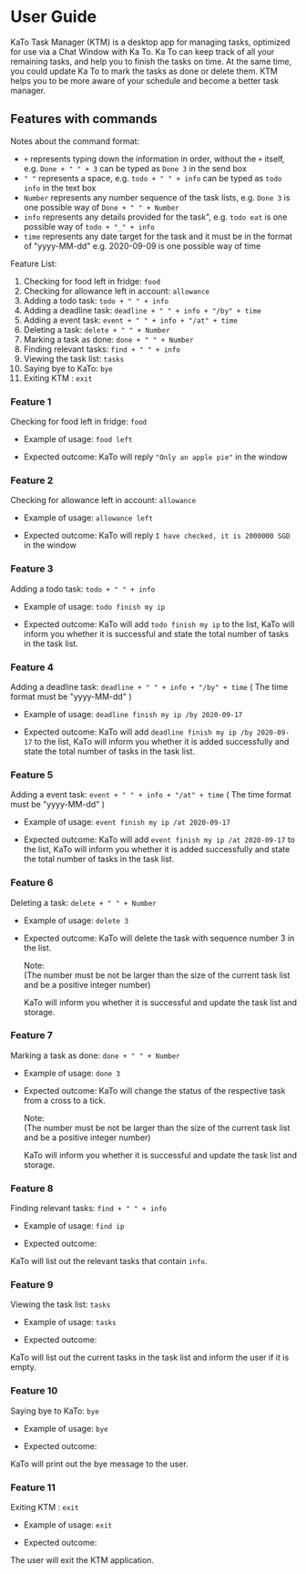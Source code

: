 # User Guide

KaTo Task Manager (KTM) is a desktop app for managing tasks, 
optimized for use via a Chat Window with Ka To.
Ka To can keep track of all your remaining tasks,
and help you to finish the tasks on time.
At the same time, you could update Ka To to mark the tasks as done or delete them.
KTM helps you to be more aware of your schedule and become a better task manager.

## Features with commands
  Notes about the command format:
 
  - `+` represents typing down the information in order, without the `+` itself,
    e.g. `Done + " " + 3` can be typed as `Done 3` in  the send box
  - `" "` represents a space, 
    e.g. `todo + " " + info` can be typed as `todo info` in the text box 
  - `Number` represents any number sequence of the task lists,
    e.g. `Done 3` is one possible way of `Done + " " + Number`
  - `info` represents any details provided for the task",
    e.g. `todo eat` is one possible way of `todo + "_" + info`
  - `time` represents any date target for the task and it must be in the format of "yyyy-MM-dd"
    e.g. 2020-09-09 is one possible way of time
 
   Feature List:
 1. Checking for food left in fridge: `food`
 2. Checking for allowance left in account: `allowance`
 3. Adding a todo task: `todo + " " + info`
 4. Adding a deadline task: `deadline + " " + info + "/by" + time`
 5. Adding a event task: `event + " " + info + "/at" + time`
 6. Deleting a task: `delete + " " + Number` 
 7. Marking a task as done: `done + " " + Number`
 8. Finding relevant tasks: `find + " " + info`
 9. Viewing the task list: `tasks`
 10. Saying bye to KaTo: `bye`
 11. Exiting KTM : `exit`
 
 
### Feature 1 
Checking for food left in fridge: `food`

- Example of usage: 
`food left`

- Expected outcome:
KaTo will reply  `"Only an apple pie"` in the window

### Feature 2
Checking for allowance left in account: `allowance`

- Example of usage: 
`allowance left`

- Expected outcome:
KaTo will reply  `I have checked, it is 2000000 SGD` in the window

### Feature 3
Adding a todo task: `todo + " " + info`

- Example of usage: 
`todo finish my ip`

- Expected outcome:
KaTo will add `todo finish my ip` to the list, 
KaTo will inform you whether it is successful 
and state the total number of tasks in the task list.

### Feature 4
Adding a deadline task: `deadline + " " + info + "/by" + time`
  ( The time format must be "yyyy-MM-dd" )
- Example of usage: 
`deadline finish my ip /by 2020-09-17`

- Expected outcome:
KaTo will add `deadline finish my ip /by 2020-09-17` to the list, 
KaTo will inform you whether it is added successfully 
and state the total number of tasks in the task list.

### Feature 5
Adding a event task: `event + " " + info + "/at" + time`
  ( The time format must be "yyyy-MM-dd" )
- Example of usage: 
`event finish my ip /at 2020-09-17`

- Expected outcome:
KaTo will add `event finish my ip /at 2020-09-17` to the list, 
KaTo will inform you whether it is added successfully 
and state the total number of tasks in the task list. 

### Feature 6
Deleting a task: `delete + " " + Number` 

- Example of usage: 
`delete 3`

- Expected outcome:
KaTo will delete the task with sequence number 3 in the list. 

  Note:   
   (The number must be not be larger than the size of the current task list 
and be a positive integer number)

   KaTo will inform you whether it is successful and update the task list and storage.

### Feature 7
Marking a task as done: `done + " " + Number`

- Example of usage: 
`done 3`

- Expected outcome:
KaTo will change the status of the respective task from  a cross to a tick.

  Note:   
   (The number must be not be larger than the size of the current task list 
and be a positive integer number)

   KaTo will inform you whether it is successful and update the task list and storage.
   
### Feature 8
Finding relevant tasks: `find + " " + info`

- Example of usage: 
`find ip`

- Expected outcome:

KaTo will list out the relevant tasks that contain `info`.

### Feature 9
Viewing the task list: `tasks`

- Example of usage: 
`tasks`

- Expected outcome:

KaTo will list out the current tasks in the task list and inform the user if it is empty.

### Feature 10

Saying bye to KaTo: `bye`

- Example of usage: 
`bye`

- Expected outcome:

KaTo will print out the bye message to the user.

 ### Feature 11
Exiting KTM : `exit`

- Example of usage: 
`exit`

- Expected outcome:

The user will exit the KTM application.
 

